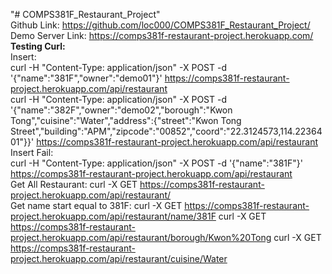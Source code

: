 "# COMPS381F_Restaurant_Project"   
Github Link: https://github.com/loc000/COMPS381F_Restaurant_Project/
Demo Server Link: https://comps381f-restaurant-project.herokuapp.com/
**Testing Curl:**  
Insert:  
curl -H "Content-Type: application/json" -X POST -d '{"name":"381F","owner":"demo01"}' https://comps381f-restaurant-project.herokuapp.com/api/restaurant  
curl -H "Content-Type: application/json" -X POST -d '{"name":"382F","owner":"demo02","borough":"Kwon Tong","cuisine":"Water","address":{"street":"Kwon Tong Street","building":"APM","zipcode":"00852","coord":"22.3124573,114.2236401"}}' https://comps381f-restaurant-project.herokuapp.com/api/restaurant  
Insert Fail:   
curl -H "Content-Type: application/json" -X POST -d '{"name":"381F"}' https://comps381f-restaurant-project.herokuapp.com/api/restaurant     
Get All Restaurant:
curl -X GET https://comps381f-restaurant-project.herokuapp.com/api/restaurant/  
Get name start equal to 381F:
curl -X GET https://comps381f-restaurant-project.herokuapp.com/api/restaurant/name/381F
curl -X GET https://comps381f-restaurant-project.herokuapp.com/api/restaurant/borough/Kwon%20Tong
curl -X GET https://comps381f-restaurant-project.herokuapp.com/api/restaurant/cuisine/Water